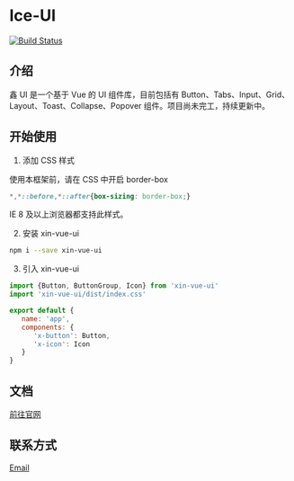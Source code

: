 # Ice-UI

[![Build Status](https://app.travis-ci.com/botshen/gulu-Demo.svg?branch=master)](https://app.travis-ci.com/botshen/gulu-Demo)
## 介绍

鑫 UI 是一个基于 Vue 的 UI 组件库，目前包括有 Button、Tabs、Input、Grid、
Layout、Toast、Collapse、Popover 组件。项目尚未完工，持续更新中。

## 开始使用

1. 添加 CSS 样式

使用本框架前，请在 CSS 中开启 border-box

```css
*,*::before,*::after{box-sizing: border-box;}
```

IE 8 及以上浏览器都支持此样式。

2. 安装 xin-vue-ui

```bash
npm i --save xin-vue-ui
```

3. 引入 xin-vue-ui

```js
import {Button, ButtonGroup, Icon} from 'xin-vue-ui'
import 'xin-vue-ui/dist/index.css'

export default {
   name: 'app',
   components: {
      'x-button': Button,
      'x-icon': Icon
   }
}
```
## 文档

[前往官网](https://shenxin.space)

## 联系方式

<a href='mailto:363088847@qq.com'>Email</a>